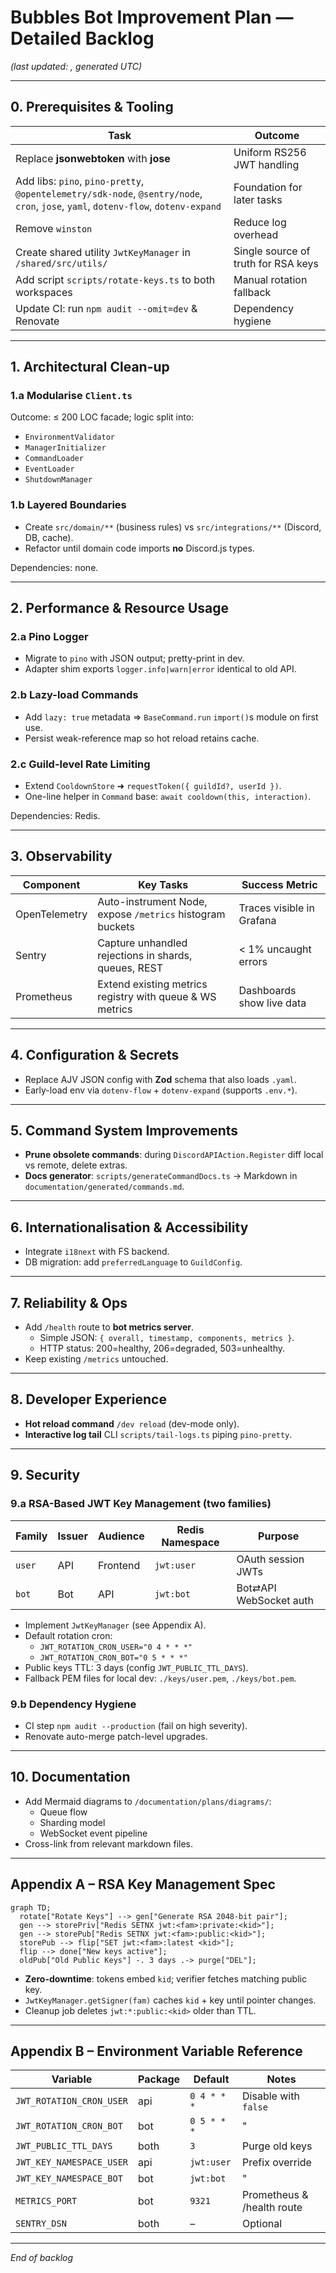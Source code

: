 # Bubbles Bot Improvement Plan — Detailed Backlog

_(last updated: <!--DATE_PLACEHOLDER-->, generated UTC)_

---

## 0. Prerequisites & Tooling

| Task                                                                                                                               | Outcome                             |
| ---------------------------------------------------------------------------------------------------------------------------------- | ----------------------------------- |
| Replace **jsonwebtoken** with **jose**                                                                                             | Uniform RS256 JWT handling          |
| Add libs: `pino`, `pino-pretty`, `@opentelemetry/sdk-node`, `@sentry/node`, `cron`, `jose`, `yaml`, `dotenv-flow`, `dotenv-expand` | Foundation for later tasks          |
| Remove `winston`                                                                                                                   | Reduce log overhead                 |
| Create shared utility `JwtKeyManager` in `/shared/src/utils/`                                                                      | Single source of truth for RSA keys |
| Add script `scripts/rotate-keys.ts` to both workspaces                                                                             | Manual rotation fallback            |
| Update CI: run `npm audit --omit=dev` & Renovate                                                                                   | Dependency hygiene                  |

---

## 1. Architectural Clean-up

### 1.a Modularise `Client.ts`

Outcome: ≤ 200 LOC facade; logic split into:

- `EnvironmentValidator`
- `ManagerInitializer`
- `CommandLoader`
- `EventLoader`
- `ShutdownManager`

### 1.b Layered Boundaries

- Create `src/domain/**` (business rules) vs `src/integrations/**` (Discord, DB, cache).
- Refactor until domain code imports **no** Discord.js types.

Dependencies: none.

---

## 2. Performance & Resource Usage

### 2.a Pino Logger

- Migrate to `pino` with JSON output; pretty-print in dev.
- Adapter shim exports `logger.info|warn|error` identical to old API.

### 2.b Lazy-load Commands

- Add `lazy: true` metadata ⇒ `BaseCommand.run` `import()`s module on first use.
- Persist weak-reference map so hot reload retains cache.

### 2.c Guild-level Rate Limiting

- Extend `CooldownStore` ➜ `requestToken({ guildId?, userId })`.
- One-line helper in `Command` base: `await cooldown(this, interaction)`.

Dependencies: Redis.

---

## 3. Observability

| Component     | Key Tasks                                                 | Success Metric            |
| ------------- | --------------------------------------------------------- | ------------------------- |
| OpenTelemetry | Auto-instrument Node, expose `/metrics` histogram buckets | Traces visible in Grafana |
| Sentry        | Capture unhandled rejections in shards, queues, REST      | < 1% uncaught errors      |
| Prometheus    | Extend existing metrics registry with queue & WS metrics  | Dashboards show live data |

---

## 4. Configuration & Secrets

- Replace AJV JSON config with **Zod** schema that also loads `.yaml`.
- Early-load env via `dotenv-flow` + `dotenv-expand` (supports `.env.*`).

---

## 5. Command System Improvements

- **Prune obsolete commands**: during `DiscordAPIAction.Register` diff local vs remote, delete extras.
- **Docs generator**: `scripts/generateCommandDocs.ts` → Markdown in `documentation/generated/commands.md`.

---

## 6. Internationalisation & Accessibility

- Integrate `i18next` with FS backend.
- DB migration: add `preferredLanguage` to `GuildConfig`.

---

## 7. Reliability & Ops

- Add `/health` route to **bot metrics server**.
  - Simple JSON: `{ overall, timestamp, components, metrics }`.
  - HTTP status: 200=healthy, 206=degraded, 503=unhealthy.
- Keep existing `/metrics` untouched.

---

## 8. Developer Experience

- **Hot reload command** `/dev reload` (dev-mode only).
- **Interactive log tail** CLI `scripts/tail-logs.ts` piping `pino-pretty`.

---

## 9. Security

### 9.a RSA-Based JWT Key Management (two families)

| Family | Issuer | Audience | Redis Namespace | Purpose                |
| ------ | ------ | -------- | --------------- | ---------------------- |
| `user` | API    | Frontend | `jwt:user`      | OAuth session JWTs     |
| `bot`  | Bot    | API      | `jwt:bot`       | Bot⇄API WebSocket auth |

- Implement `JwtKeyManager` (see Appendix A).
- Default rotation cron:
  - `JWT_ROTATION_CRON_USER="0 4 * * *"`
  - `JWT_ROTATION_CRON_BOT="0 5 * * *"`
- Public keys TTL: 3 days (config `JWT_PUBLIC_TTL_DAYS`).
- Fallback PEM files for local dev: `./keys/user.pem`, `./keys/bot.pem`.

### 9.b Dependency Hygiene

- CI step `npm audit --production` (fail on high severity).
- Renovate auto-merge patch-level upgrades.

---

## 10. Documentation

- Add Mermaid diagrams to `/documentation/plans/diagrams/`:
  - Queue flow
  - Sharding model
  - WebSocket event pipeline
- Cross-link from relevant markdown files.

---

## Appendix A – RSA Key Management Spec

```mermaid
graph TD;
  rotate["Rotate Keys"] --> gen["Generate RSA 2048-bit pair"];
  gen --> storePriv["Redis SETNX jwt:<fam>:private:<kid>"];
  gen --> storePub["Redis SETNX jwt:<fam>:public:<kid>"];
  storePub --> flip["SET jwt:<fam>:latest <kid>"];
  flip --> done["New keys active"];
  oldPub["Old Public Keys"] -. 3 days .-> purge["DEL"];
```

- **Zero-downtime**: tokens embed `kid`; verifier fetches matching public key.
- `JwtKeyManager.getSigner(fam)` caches `kid` + key until pointer changes.
- Cleanup job deletes `jwt:*:public:<kid>` older than TTL.

---

## Appendix B – Environment Variable Reference

| Variable                 | Package | Default     | Notes                      |
| ------------------------ | ------- | ----------- | -------------------------- |
| `JWT_ROTATION_CRON_USER` | api     | `0 4 * * *` | Disable with `false`       |
| `JWT_ROTATION_CRON_BOT`  | bot     | `0 5 * * *` | "                          |
| `JWT_PUBLIC_TTL_DAYS`    | both    | `3`         | Purge old keys             |
| `JWT_KEY_NAMESPACE_USER` | api     | `jwt:user`  | Prefix override            |
| `JWT_KEY_NAMESPACE_BOT`  | bot     | `jwt:bot`   | "                          |
| `METRICS_PORT`           | bot     | `9321`      | Prometheus & /health route |
| `SENTRY_DSN`             | both    | –           | Optional                   |

---

_End of backlog_
